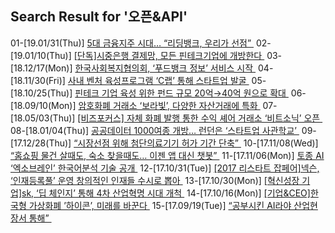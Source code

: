 ## Search Result for '오픈&API'<br>
01-[19.01/31(Thu)] [5대 금융지주 시대… “리딩뱅크, 우리가 선점” ](http://news.donga.com/3/all/20190130/93927678/1)
02-[19.01/10(Thu)] [[단독]시중은행 결제망, 모든 핀테크기업에 개방한다 ](http://news.donga.com/3/all/20190109/93627358/1)
03-[18.12/17(Mon)] [한국사회복지협의회, ‘푸드뱅크 정보’ 서비스 시작 ](http://news.donga.com/3/all/20181216/93322540/1)
04-[18.11/30(Fri)] [사내 벤처 육성프로그램 ‘C랩’ 통해 스타트업 발굴 ](http://news.donga.com/3/all/20181129/93086123/1)
05-[18.10/25(Thu)] [핀테크 기업 육성 위한 펀드 규모 20억→40억 원으로 확대 ](http://news.donga.com/3/all/20181024/92563718/1)
06-[18.09/10(Mon)] [암호화폐 거래소 ‘보라빛’, 다양한 자산거래에 특화 ](http://news.donga.com/3/all/20180908/91891288/1)
07-[18.05/03(Thu)] [[비즈포커스] 자체 화폐 발행 통한 수익 셰어 거래소 ‘비트소닉’ 오픈 ](http://news.donga.com/3/all/20180502/89898530/1)
08-[18.01/04(Thu)] [공공데이터 1000여종 개방… 런던은 ‘스타트업 사관학교’ ](http://news.donga.com/3/all/20180104/88018360/1)
09-[17.12/28(Thu)] [“시장선점 위해 첨단의료기기 허가 기간 단축” ](http://news.donga.com/3/all/20171227/87929757/1)
10-[17.11/08(Wed)] [“홈쇼핑 물건 살때도, 숙소 찾을때도… 이젠 앱 대신 챗봇” ](http://news.donga.com/3/all/20171107/87157923/1)
11-[17.11/06(Mon)] [토종 AI ‘엑소브레인’ 한국어분석 기술 공개 ](http://news.donga.com/3/all/20171105/87120921/1)
12-[17.10/31(Tue)] [[2017 리스타트 잡페어]넥슨, ‘인재등록풀’ 운영 창의적인 인재들 수시로 뽑아 ](http://news.donga.com/3/all/20171030/87016610/1)
13-[17.10/30(Mon)] [[혁신성장 기업]sk, ‘딥 체인지’ 통해 4차 산업혁명 시대 개척 ](http://news.donga.com/3/all/20171028/86996309/1)
14-[17.10/16(Mon)] [[기업&CEO]한국형 가상화폐 ’하이콘’, 미래를 바꾼다 ](http://news.donga.com/3/all/20171014/86746067/1)
15-[17.09/19(Tue)] [“공부시킨 AI라야 산업현장서 통해” ](http://news.donga.com/3/all/20170918/86390040/1)
<br><br>
